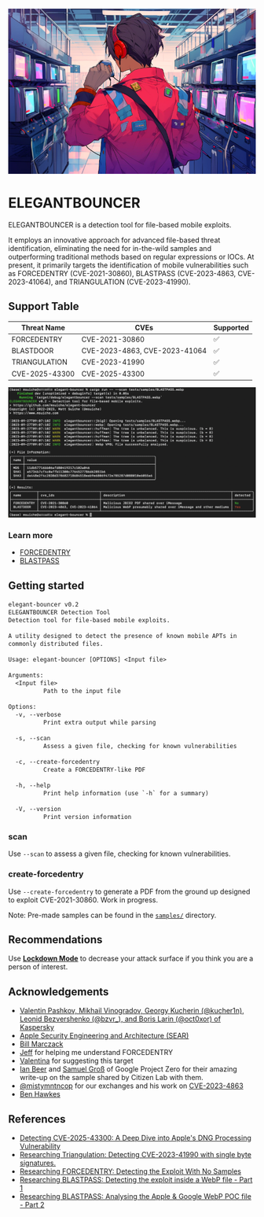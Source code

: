![alt text](banner.png) 

# ELEGANTBOUNCER
ELEGANTBOUNCER is a detection tool for file-based mobile exploits.

It employs an innovative approach for advanced file-based threat identification, eliminating the need for in-the-wild samples and outperforming traditional methods based on regular expressions or IOCs. At present, it primarily targets the identification of mobile vulnerabilities such as FORCEDENTRY (CVE-2021-30860), BLASTPASS (CVE-2023-4863, CVE-2023-41064), and TRIANGULATION (CVE-2023-41990).

## Support Table
| Threat Name    | CVEs                            | Supported          |
|----------------|---------------------------------|--------------------|
| FORCEDENTRY    | CVE-2021-30860                  | :white_check_mark: |
| BLASTDOOR      | CVE-2023-4863, CVE-2023-41064   | :white_check_mark: |
| TRIANGULATION  | CVE-2023-41990                  | :white_check_mark: |
| CVE-2025-43300 | CVE-2025-43300                  | :white_check_mark: |

![output of the detection tool](./documentation/elegantbouncer.png)

### Learn more
- [FORCEDENTRY](documentation/FORCEDENTRY.md)
- [BLASTPASS](documentation/BLASTPASS.md)

## Getting started
```
elegant-bouncer v0.2
ELEGANTBOUNCER Detection Tool
Detection tool for file-based mobile exploits.

A utility designed to detect the presence of known mobile APTs in commonly distributed files.

Usage: elegant-bouncer [OPTIONS] <Input file>

Arguments:
  <Input file>
          Path to the input file

Options:
  -v, --verbose
          Print extra output while parsing

  -s, --scan
          Assess a given file, checking for known vulnerabilities

  -c, --create-forcedentry
          Create a FORCEDENTRY-like PDF

  -h, --help
          Print help information (use `-h` for a summary)

  -V, --version
          Print version information
```
### scan
Use `--scan` to assess a given file, checking for known vulnerabilities.

### create-forcedentry
Use `--create-forcedentry` to generate a PDF from the ground up designed to exploit CVE-2021-30860. Work in progress.

Note: Pre-made samples can be found in the [`samples/`](tests/samples/) directory.

## Recommendations
Use [**Lockdown Mode**](https://support.apple.com/en-us/HT212650) to decrease your attack surface if you think you are a person of interest.

## Acknowledgements
- [Valentin Pashkov, Mikhail Vinogradov, Georgy Kucherin (@kucher1n), Leonid Bezvershenko (@bzvr_), and Boris Larin (@oct0xor) of Kaspersky](https://securelist.com/operation-triangulation-the-last-hardware-mystery/111669/)
- [Apple Security Engineering and Architecture (SEAR)](https://bugs.chromium.org/p/chromium/issues/detail?id=1479274)
- [Bill Marczack](https://twitter.com/@billmarczak)
- [Jeff](https://twitter.com/jeffssh/status/1474605696020881409) for helping me understand FORCEDENTRY
- [Valentina](https://twitter.com/chompie1337) for suggesting this target
- [Ian Beer](https://twitter.com/i41nbeer) and [Samuel Groß](https://twitter.com/5aelo) of Google Project Zero for their amazing write-up on the sample shared by Citizen Lab with them.
- [@mistymntncop](https://twitter.com/mistymntncop) for our exchanges and his work on [CVE-2023-4863](https://github.com/mistymntncop/CVE-2023-4863)
- [Ben Hawkes](https://blog.isosceles.com/the-webp-0day/)

## References
- [Detecting CVE-2025-43300: A Deep Dive into Apple's DNG Processing Vulnerability](https://www.msuiche.com/posts/detecting-cve-2025-43300-a-deep-dive-into-apples-dng-processing-vulnerability/)
- [Researching Triangulation: Detecting CVE-2023-41990 with single byte signatures.](https://www.msuiche.com/posts/researching-triangulation-detecting-cve-2023-41990-with-single-byte-signatures./)
- [Researching FORCEDENTRY: Detecting the Exploit With No Samples](https://www.msuiche.com/posts/researching-forcedentry-detecting-the-exploit-with-no-samples/)
- [Researching BLASTPASS: Detecting the exploit inside a WebP file - Part 1](https://www.msuiche.com/posts/researching-blastpass-detecting-the-exploit-inside-a-webp-file-part-1/)
- [Researching BLASTPASS: Analysing the Apple & Google WebP POC file - Part 2](https://www.msuiche.com/posts/researching-blastpass-analysing-the-apple-google-webp-poc-file-part-2/)